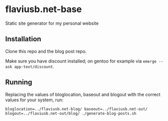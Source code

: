 # flaviusb.net-base
Static site generator for my personal website

## Installation

Clone this repo and the blog post repo.

Make sure you have discount installed; on gentoo for example via `emerge --ask app-text/discount`.

## Running

Replacing the values of bloglocation, baseout and blogout with the correct values for your system, run:
```shell
bloglocation=../flaviusb.net-blog/ baseout=../flaviusb.net-out/ blogout=../flaviusb.net-out/blog/ ./generate-blog-posts.sh
```
